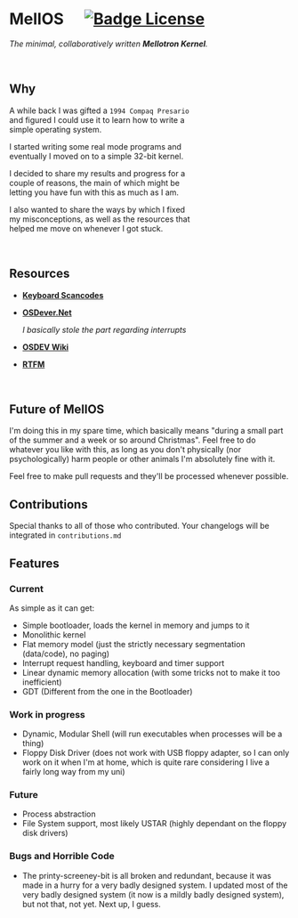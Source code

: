 
# MellOS    [![Badge License]][License]

*The minimal, collaboratively written **Mellotron Kernel**.*

<br>

## Why

A while back I was gifted a `1994 Compaq Presario` <br>
and figured I could use it to learn how to write a <br>
simple operating system.

I started writing some real mode programs and <br>
eventually I moved on to a simple 32-bit kernel. 

I decided to share my results and progress for a <br>
couple of reasons, the main of which might be <br>
letting you have fun with this as much as I am.

I also wanted to share the ways by which I fixed <br>
my misconceptions, as well as the resources that <br>
helped me move on whenever I got stuck.

<br>

## Resources

- **[Keyboard Scancodes]**

- **[OSDever.Net]**

    *I basically stole the part regarding interrupts*

- **[OSDEV Wiki]**

- **[RTFM]**

<br>

## Future of MellOS
I'm doing this in my spare time, which basically means "during a small part of the summer and a week or so around Christmas". Feel free to do whatever you like with this, as long as you don't physically (nor psychologically) harm people or other animals I'm absolutely fine with it.

Feel free to make pull requests and they'll be processed whenever possible.

## Contributions
Special thanks to all of those who contributed. Your changelogs will be integrated in `contributions.md`

## Features
### Current
As simple as it can get:

- Simple bootloader, loads the kernel in memory and jumps to it
- Monolithic kernel
- Flat memory model (just the strictly necessary segmentation (data/code), no paging)
- Interrupt request handling, keyboard and timer support
- Linear dynamic memory allocation (with some tricks not to make it too inefficient)
- GDT (Different from the one in the Bootloader)


### Work in progress
- Dynamic, Modular Shell (will run executables when processes will be a thing)
- Floppy Disk Driver (does not work with USB floppy adapter, so I can only work on it when I'm at home, which is quite rare considering I live a fairly long way from my uni)

### Future
- Process abstraction
- File System support, most likely USTAR (highly dependant on the floppy disk drivers)

### Bugs and Horrible Code
- The printy-screeney-bit is all broken and redundant, because it was made in a hurry for a very badly designed system. I updated most of the very badly designed system (it now is a mildly badly designed system), but not that, not yet. Next up, I guess.



<!----------------------------------------------------------------------------->

[Keyboard Scancodes]: https://www.win.tue.nl/~aeb/linux/kbd/scancodes-1.html
[OSDever.Net]: http://www.osdever.net/tutorials/
[OSDEV Wiki]: https://wiki.osdev.org/Main_Page
[RTFM]: https://software.intel.com/content/www/us/en/develop/download/intel-64-and-ia-32-architectures-sdm-combined-volumes-3a-3b-3c-and-3d-system-programming-guide.html

[License]: #

[Badge License]: https://img.shields.io/badge/License-Unknown-808080.svg?style=for-the-badge